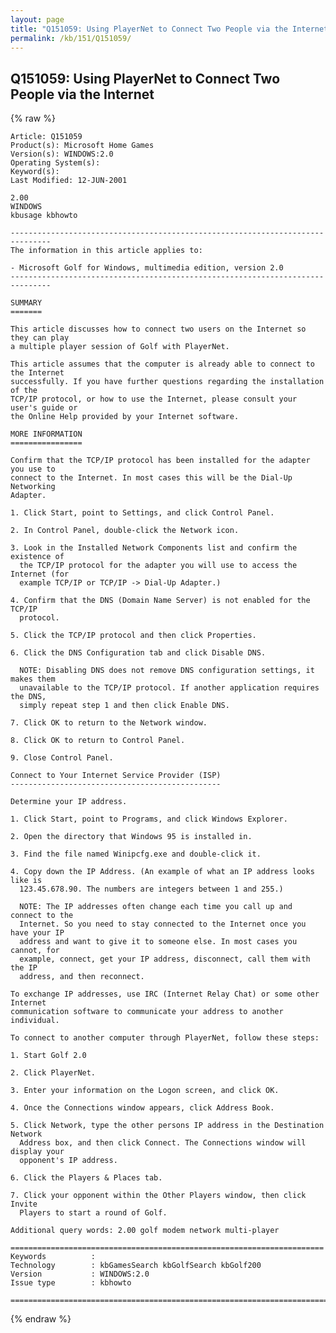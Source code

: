 ```yaml
---
layout: page
title: "Q151059: Using PlayerNet to Connect Two People via the Internet"
permalink: /kb/151/Q151059/
---
```


## Q151059: Using PlayerNet to Connect Two People via the Internet

{% raw %}

	Article: Q151059
	Product(s): Microsoft Home Games
	Version(s): WINDOWS:2.0
	Operating System(s): 
	Keyword(s): 
	Last Modified: 12-JUN-2001
	
	2.00
	WINDOWS
	kbusage kbhowto
	
	-------------------------------------------------------------------------------
	The information in this article applies to:
	
	- Microsoft Golf for Windows, multimedia edition, version 2.0 
	-------------------------------------------------------------------------------
	
	SUMMARY
	=======
	
	This article discusses how to connect two users on the Internet so they can play
	a multiple player session of Golf with PlayerNet.
	
	This article assumes that the computer is already able to connect to the Internet
	successfully. If you have further questions regarding the installation of the
	TCP/IP protocol, or how to use the Internet, please consult your user's guide or
	the Online Help provided by your Internet software.
	
	MORE INFORMATION
	================
	
	Confirm that the TCP/IP protocol has been installed for the adapter you use to
	connect to the Internet. In most cases this will be the Dial-Up Networking
	Adapter.
	
	1. Click Start, point to Settings, and click Control Panel.
	
	2. In Control Panel, double-click the Network icon.
	
	3. Look in the Installed Network Components list and confirm the existence of
	  the TCP/IP protocol for the adapter you will use to access the Internet (for
	  example TCP/IP or TCP/IP -> Dial-Up Adapter.)
	
	4. Confirm that the DNS (Domain Name Server) is not enabled for the TCP/IP
	  protocol.
	
	5. Click the TCP/IP protocol and then click Properties.
	
	6. Click the DNS Configuration tab and click Disable DNS.
	
	  NOTE: Disabling DNS does not remove DNS configuration settings, it makes them
	  unavailable to the TCP/IP protocol. If another application requires the DNS,
	  simply repeat step 1 and then click Enable DNS.
	
	7. Click OK to return to the Network window.
	
	8. Click OK to return to Control Panel.
	
	9. Close Control Panel.
	
	Connect to Your Internet Service Provider (ISP)
	-----------------------------------------------
	
	Determine your IP address.
	
	1. Click Start, point to Programs, and click Windows Explorer.
	
	2. Open the directory that Windows 95 is installed in.
	
	3. Find the file named Winipcfg.exe and double-click it.
	
	4. Copy down the IP Address. (An example of what an IP address looks like is
	  123.45.678.90. The numbers are integers between 1 and 255.)
	
	  NOTE: The IP addresses often change each time you call up and connect to the
	  Internet. So you need to stay connected to the Internet once you have your IP
	  address and want to give it to someone else. In most cases you cannot, for
	  example, connect, get your IP address, disconnect, call them with the IP
	  address, and then reconnect.
	
	To exchange IP addresses, use IRC (Internet Relay Chat) or some other Internet
	communication software to communicate your address to another individual.
	
	To connect to another computer through PlayerNet, follow these steps:
	
	1. Start Golf 2.0
	
	2. Click PlayerNet.
	
	3. Enter your information on the Logon screen, and click OK.
	
	4. Once the Connections window appears, click Address Book.
	
	5. Click Network, type the other persons IP address in the Destination Network
	  Address box, and then click Connect. The Connections window will display your
	  opponent's IP address.
	
	6. Click the Players & Places tab.
	
	7. Click your opponent within the Other Players window, then click Invite
	  Players to start a round of Golf.
	
	Additional query words: 2.00 golf modem network multi-player
	
	======================================================================
	Keywords          :  
	Technology        : kbGamesSearch kbGolfSearch kbGolf200
	Version           : WINDOWS:2.0
	Issue type        : kbhowto
	
	=============================================================================
	

{% endraw %}
